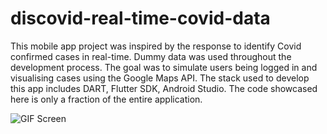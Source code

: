 # discovid-real-time-covid-data
This mobile app project was inspired by the response to identify Covid confirmed cases in real-time. Dummy data was used throughout the development process. The goal was to simulate users being logged in and visualising cases using the Google Maps API. The stack used to develop this app includes DART, Flutter SDK, Android Studio. The code showcased here is only a fraction of the entire application.

![GIF Screen](https://user-images.githubusercontent.com/60179984/183264014-f9226bdf-4500-4b47-a6a1-c3956447267b.gif)

